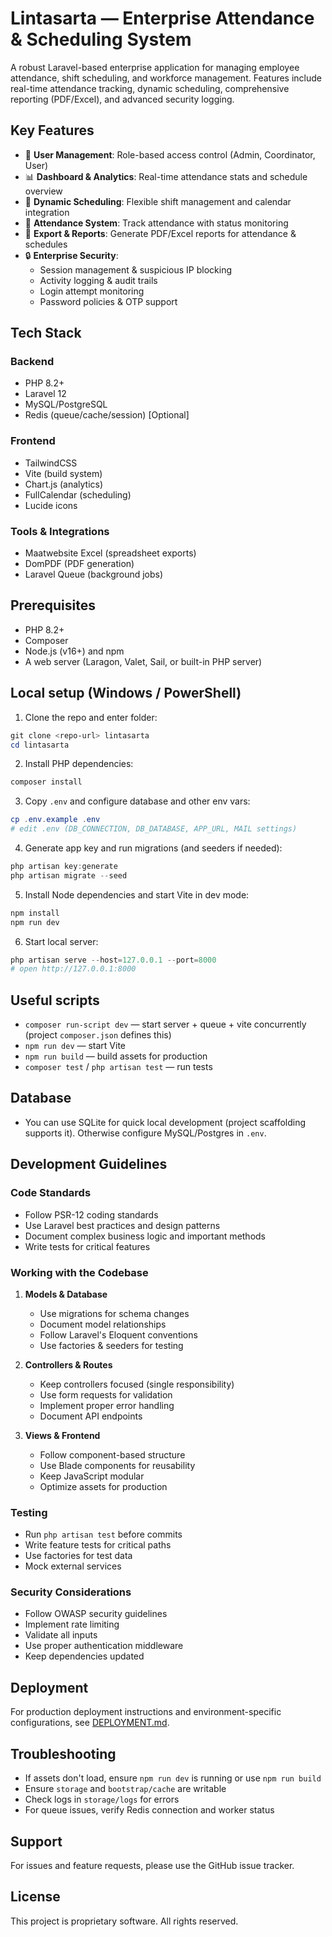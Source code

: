 # Lintasarta — Enterprise Attendance & Scheduling System

A robust Laravel-based enterprise application for managing employee attendance, shift scheduling, and workforce management. Features include real-time attendance tracking, dynamic scheduling, comprehensive reporting (PDF/Excel), and advanced security logging.

## Key Features
- 👥 **User Management**: Role-based access control (Admin, Coordinator, User)
- 📊 **Dashboard & Analytics**: Real-time attendance stats and schedule overview
- 📅 **Dynamic Scheduling**: Flexible shift management and calendar integration
- 📲 **Attendance System**: Track attendance with status monitoring
- 📑 **Export & Reports**: Generate PDF/Excel reports for attendance & schedules
- 🔒 **Enterprise Security**: 
  - Session management & suspicious IP blocking
  - Activity logging & audit trails
  - Login attempt monitoring
  - Password policies & OTP support

## Tech Stack
### Backend
- PHP 8.2+
- Laravel 12
- MySQL/PostgreSQL
- Redis (queue/cache/session) [Optional]

### Frontend
- TailwindCSS
- Vite (build system)
- Chart.js (analytics)
- FullCalendar (scheduling)
- Lucide icons

### Tools & Integrations
- Maatwebsite Excel (spreadsheet exports)
- DomPDF (PDF generation)
- Laravel Queue (background jobs)

## Prerequisites
- PHP 8.2+
- Composer
- Node.js (v16+) and npm
- A web server (Laragon, Valet, Sail, or built-in PHP server)

## Local setup (Windows / PowerShell)

1. Clone the repo and enter folder:

```powershell
git clone <repo-url> lintasarta
cd lintasarta
```

2. Install PHP dependencies:

```powershell
composer install
```

3. Copy `.env` and configure database and other env vars:

```powershell
cp .env.example .env
# edit .env (DB_CONNECTION, DB_DATABASE, APP_URL, MAIL settings)
```

4. Generate app key and run migrations (and seeders if needed):

```powershell
php artisan key:generate
php artisan migrate --seed
```

5. Install Node dependencies and start Vite in dev mode:

```powershell
npm install
npm run dev
```

6. Start local server:

```powershell
php artisan serve --host=127.0.0.1 --port=8000
# open http://127.0.0.1:8000
```

## Useful scripts
- `composer run-script dev` — start server + queue + vite concurrently (project `composer.json` defines this)
- `npm run dev` — start Vite
- `npm run build` — build assets for production
- `composer test` / `php artisan test` — run tests

## Database
- You can use SQLite for quick local development (project scaffolding supports it). Otherwise configure MySQL/Postgres in `.env`.

## Development Guidelines

### Code Standards
- Follow PSR-12 coding standards
- Use Laravel best practices and design patterns
- Document complex business logic and important methods
- Write tests for critical features

### Working with the Codebase
1. **Models & Database**
   - Use migrations for schema changes
   - Document model relationships
   - Follow Laravel's Eloquent conventions
   - Use factories & seeders for testing

2. **Controllers & Routes**
   - Keep controllers focused (single responsibility)
   - Use form requests for validation
   - Implement proper error handling
   - Document API endpoints

3. **Views & Frontend**
   - Follow component-based structure
   - Use Blade components for reusability
   - Keep JavaScript modular
   - Optimize assets for production

### Testing
- Run `php artisan test` before commits
- Write feature tests for critical paths
- Use factories for test data
- Mock external services

### Security Considerations
- Follow OWASP security guidelines
- Implement rate limiting
- Validate all inputs
- Use proper authentication middleware
- Keep dependencies updated

## Deployment
For production deployment instructions and environment-specific configurations, see [DEPLOYMENT.md](DEPLOYMENT.md).

## Troubleshooting
- If assets don't load, ensure `npm run dev` is running or use `npm run build`
- Ensure `storage` and `bootstrap/cache` are writable
- Check logs in `storage/logs` for errors
- For queue issues, verify Redis connection and worker status

## Support
For issues and feature requests, please use the GitHub issue tracker.

## License
This project is proprietary software. All rights reserved.
